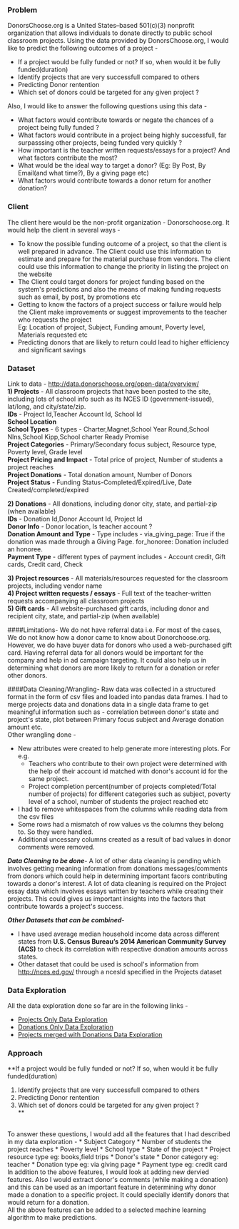 ### Problem
DonorsChoose.org is a United States–based 501(c)(3) nonprofit organization that allows individuals to donate directly to public school 
classroom projects. Using the data provided by DonorsChoose.org, I would like to predict the following outcomes of a project - <br/>
* If a project would be fully funded or not? If so, when would it be fully funded(duration)<br/>
* Identify projects that are very successfull compared to others<br/>
* Predicting Donor rentention<br/>
* Which set of donors could be targeted for any given project ? <br/>

Also, I would like to answer the following questions using this data -<br/> 
* What factors would contribute towards or negate the chances of a project being fully funded ?<br/>
* What factors would contribute in a project being highly successfull, far surpasssing other projects, being funded very quickly ?<br/>
* How important is the teacher written requests/essays for a project? And what factors contribute the most?<br/>
* What would be the ideal way to target a donor? (Eg: By Post, By Email(and what time?), By a giving page etc)<br/>
* What factors would contribute towards a donor return for another donation?

### Client 
The client here would be the non-profit organization - Donorschoose.org. It would help the client in several ways -<br/> 
* To know the possible funding outcome of a project, so that the client is well prepared in advance. The Client could use this 
information to estimate and prepare for the material purchase from vendors. The client could use this information to change the priority in listing the project on the website <br/>
* The Client could target donors for project funding based on the system's predictions and also the means of making funding requests
such as email, by post, by promotions etc <br/>
* Getting to know the factors of a project success or failure would help the Client make improvements or suggest improvements to 
the teacher who requests the project <br/>
Eg: Location of project, Subject, Funding amount, Poverty level, Materials requested etc<br/>
* Predicting donors that are likely to return could lead to higher efficiency and significant savings<br/>

### Dataset 
Link to data - http://data.donorschoose.org/open-data/overview/<br/>
**1) Projects** - All classroom projects that have been posted to the site, including lots of school info such as its NCES ID 
(government-issued), lat/long, and city/state/zip.<br/>
**IDs** - Project Id,Teacher Account Id, School Id<br/>
**School Location**<br/>
**School Types** - 6 types - Charter,Magnet,School Year Round,School Nlns,School Kipp,School charter Ready Promise<br/>
**Project Categories** - Primary/Secondary focus subject, Resource type, Poverty level, Grade level<br/>
**Project Pricing and Impact** - Total price of project, Number of students a project reaches<br/>
**Project Donations** - Total donation amount, Number of Donors<br/>
**Project Status** - Funding Status-Completed/Expired/Live, Date Created/completed/expired<br/>

**2) Donations** - All donations, including donor city, state, and partial-zip (when available)<br/>
**IDs** - Donation Id,Donor Account Id, Project Id<br/>
**Donor Info** - Donor location, Is teacher account ?<br/>
**Donation Amount and Type** - Type includes - via_giving_page: True if the donation was made through a Giving Page. for_honoree: Donation included an honoree.<br/>
**Payment Type** - different types of payment includes - Account credit, Gift cards, Credit card, Check<br/>

**3) Project resources** - All materials/resources requested for the classroom projects, including vendor name<br/>
**4) Project written requests / essays** - Full text of the teacher-written requests accompanying all classroom projects<br/>
**5) Gift cards** - All website-purchased gift cards, including donor and recipient city, state, and partial-zip (when available)<br/>

####Limitations-
We do not have referral data i.e. For most of the cases, We do not know how a donor came to know about Donorchoose.org. However, we do have buyer data for donors who used a web-purchased gift card. Having referral data for all donors would be important for the company and help in ad campaign targeting. It could also help us in determining what donors are more likely to return for a donation or refer other donors.

####Data Cleaning/Wrangling-
Raw data was collected in a structured format in the form of csv files and loaded into pandas data frames. I had to merge projects data and donations data in a single data frame to get meaningful information such as - correlation between donor's state and project's state, plot between Primary focus subject and Average donation amount etc.<br/>
Other wrangling done - <br/>
* New attributes were created to help generate more interesting plots. For e.g.<br/>
  * Teachers who contribute to their own project were determined with the help of their account id matched with donor's account id for the same project.<br/>
  * Project completion percent(number of projects completed/Total number of projects) for different categories such as subject, poverty level of a school, number of students the project reached etc <br/>
* I had to remove whitespaces from the columns while reading data from the csv files <br/>
* Some rows had a mismatch of row values vs the columns they belong to. So they were handled.<br/>
* Additional uncessary columns created as a result of bad values in donor comments were removed.<br/>

***Data Cleaning to be done***-
A lot of other data cleaning is pending which involves getting meaning information from donations messages/comments from donors which could help in determining important facors contributing towards a donor's interest. A lot of data cleaning is required on the Project essay data which involves essays written by teachers while creating their projects. This could gives us important insights into the factors that contribute towards a project's success.

***Other Datasets that can be combined***-
* I have used average median household income data across different states from **U.S. Census Bureau’s 2014 American Community Survey (ACS)** to check its correlation with respective donation amounts across states.
* Other dataset that could be used is school's information from http://nces.ed.gov/ through a ncesId specified in the Projects dataset

### Data Exploration
All the data exploration done so far are in the following links - <br/>
* [Projects Only Data Exploration](https://github.com/maneeshj/data-science-intensive/blob/master/Donor-Choose-Project/ProjectsOnly_DataExploration.ipynb)<br/>
* [Donations Only Data Exploration](https://github.com/maneeshj/data-science-intensive/blob/master/Donor-Choose-Project/Donations_Only_DataExploration.ipynb)<br/>
* [Projects merged with Donations Data Exploration](https://github.com/maneeshj/data-science-intensive/blob/master/Donor-Choose-Project/Projects_Donations_DataExploration.ipynb)

### Approach
**If a project would be fully funded or not? If so, when would it be fully funded(duration)<br/>
1) Identify projects that are very successfull compared to others<br/>
2) Predicting Donor rentention<br/>
3) Which set of donors could be targeted for any given project ? <br/>**
<br/>
To answer these questions, I would add all the features that I had described in my data exploration -
* Subject Category
* Number of students the project reaches
* Poverty level
* School type
* State of the project
* Project resource type eg: books,field trips
* Donor's state
* Donor category eg: teacher
* Donation type eg: via giving page
* Payment type eg: credit card
<br/>In addition to the above features, I would look at adding new dervied features. Also I would extract donor's comments (while making a donation) and this can be used as an important feature in determining why donor made a donation to a specific project. It could specially identify donors that would return for a donation.<br/>
All the above features can be added to a selected machine learning algorithm to make predictions.
